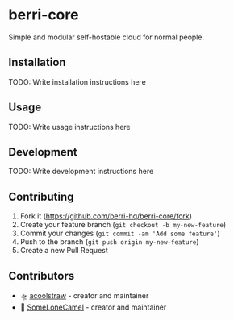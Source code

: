 # berri-core

Simple and modular self-hostable cloud for normal people.

## Installation

TODO: Write installation instructions here

## Usage

TODO: Write usage instructions here

## Development

TODO: Write development instructions here

## Contributing

1. Fork it (<https://github.com/berri-hq/berri-core/fork>)
2. Create your feature branch (`git checkout -b my-new-feature`)
3. Commit your changes (`git commit -am 'Add some feature'`)
4. Push to the branch (`git push origin my-new-feature`)
5. Create a new Pull Request

## Contributors

- 🛸 [acoolstraw](https://github.com/acoolstraw) - creator and maintainer
- 🐫 [SomeLoneCamel](https://github.com/somelonecamel) - creator and maintainer